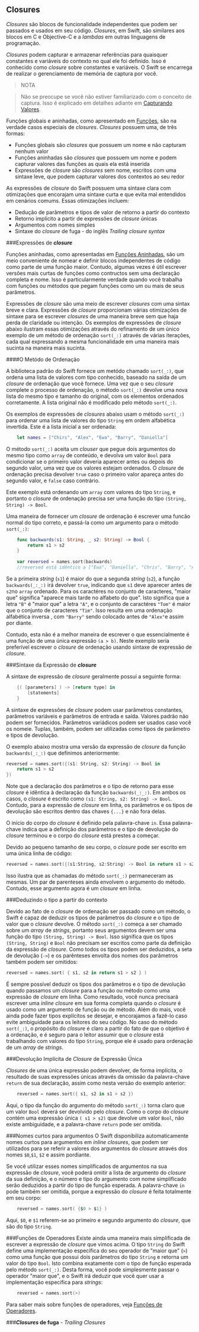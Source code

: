 ## Closures

*Closures* são blocos de funcionalidade independentes que podem ser passados e usados em seu código. *Closures*, em Swift, são similares aos blocos em C e Objective-C e a *lambdas* em outras linguagens de programação.

*Closures* podem capturar e armazenar referências para quaisquer constantes e variáveis do contexto no qual ele foi definido. Isso é conhecido como *closure* sobre constantes e variáveis. O Swift se encarrega de realizar o gerenciamento de memória de captura por você.

>NOTA

>Não se preocupe se você não estiver familiarizado com o conceito de captura. Isso é explicado em detalhes adiante em [Capturando Valores](./closures.md#capturing_values).

Funções globais e aninhadas, como apresentado em [Funções](./functions.md#functions), são na verdade casos especiais de *closures*. *Closures* possuem uma, de três formas:

* Funções globais são *closures* que possuem um nome e não capturam nenhum valor
* Funções aninhadas são *closures* que possuem um nome e podem capturar valores das funções as quais ela está inserida
* Expressões de *closure* são *closures* sem nome, escritos com uma sintaxe leve, que podem capturar valores dos contextos ao seu redor

As expressões de *closure* do Swift possuem uma sintaxe clara com otimizações que encorajam uma sintaxe curta e que evita mal entendidos em cenários comums. Essas otimizações incluem:

* Dedução de parâmetros e tipos de valor de retorno a partir do contexto
* Retorno implícito a partir de expressões de *closure* únicas
* Argumentos com nomes simples
* Sintaxe do *closure* de fuga - do inglês *Trailing closure syntax*

###Expressões de ***closure***

Funções aninhadas, como apresentadas em [Funções Aninhadas](./functions.md#nested_functions), são um meio conveniente de nomear e definir blocos independentes de código como parte de uma função maior. Contudo, algumas vezes é útil escrever versões mais curtas de funções como contructos sem uma declaração completa e nome. Isso é particularmente verdade quando você trabalha com funções ou métodos que pegam funções como um ou mais de seus parâmetros.

Expressões de *closure* são uma meio de escrever *closures* com uma sintax breve e clara. Expressões de *closure* proporcionam várias otimizações de sintaxe para se escrever *closures* de uma maneira breve sem que haja perda de claridade ou intenção. Os exemplos de expressões de *closure* abaixo ilustram essas otimizações através do refinamento de um único exemplo de um método de ordenação `sort(_:)` através de várias iterações, cada qual expressando a mesma funcionalidade em uma maneira mais sucinta na maneira mais sucinta.

####O Metódo de Ordenação

A biblioteca padrão do Swift fornece um metódo chamado `sort(_:)`, que ordena uma lista de valores com tipo conhecido, baseado na saída de um *closure* de ordenação que você fornece. Uma vez que o seu *closure* complete o processo de ordenação, o método `sort(_:)` devolve uma nova lista do mesmo tipo e tamanho do original, com os elementos ordenados corretamente. A lista original não é modificado pelo método `sort(_:)`.

Os exemplos de expressões de *closures* abaixo usam o método `sort(_:)` para ordenar uma lista de valores do tipo `String` em ordem alfabética invertida. Este é a lista inicial a ser ordenada:

```swift
    let names = ["Chirs", "Alex", "Ewa", "Barry", "Daniella"]
```

O método `sort(_:)` aceita um *clouser* que pegue dois argumentos do mesmo tipo como `array` de conteúdo, e devolva um valor `Bool` para condicionar se o primeiro valor deveria aparecer antes ou depois do segundo valor, uma vez que os valores estejam ordenados. O *closure* de ordenação precisa devolver `true` caso o primeiro valor apareça antes do segundo valor, e `false` caso contrário.

Este exemplo está ordenando um `array` com valores do tipo `String`, e portanto o *closure* de ordenação precisa ser uma função do tipo `(String, String) -> Bool`.

Uma maneira de fornecer um *closure* de ordenação é escrever uma funcão normal do tipo correto, e passá-la como um argumento para o método `sort(_:)`:

```swift
    func backwards(s1: String, _ s2: String) -> Bool {
        return s1 > s2
    }
    
    var reversed = names.sort(backwards)
    //reversed está idêntico a ["Ewa", "Daniella", "Chris", "Barry", "Alex"]
```

Se a primeira *string* (`s1`) é maior do que a segunda *string* (`s2`), a função `backwards(_:_:)` irá devolver `true`, indicando que `s1` deve aparecer antes de `s2`no `array` ordenado. Para os caractéres no conjunto de caracteres, "maior que" significa "aparece mais tarde no alfabeto do que". Isto significa que a letra `"B"` é "maior que" a letra `"A"`, e o conjunto de caractéres `"Tom"` é maior que o conjunto de caracteres `"Tim"`. Isso resulta em uma ordenação alfabética inversa , com `"Barry"` sendo colocado antes de `"Alex"`e assim por diante.

Contudo, esta não é a melhor maneira de escrever o que essencialmente é uma função de uma única expressão `(a > b)`. Neste exemplo seria preferível escrever o *closure* de ordenação usando sintaxe de expressão de *closure*.

###Sintaxe da Expressão de ***closure***

A sintaxe de expressão de *closure* geralmente possui a seguinte forma:

```swift
    {( [parameters] ) -> [return type] in
        [statements]
    }
```
A sintaxe de expressões de *closure* podem usar parâmetros constantes, parâmetros variáveis e parâmetros de entrada e saída. Valores padrão não podem ser fornecidos. Parâmetros variádicos podem ser usados caso você os nomeie. Tuplas, também, podem ser utilizadas como tipos de parâmetro e tipos de devolução.

O exemplo abaixo mostra uma versão da expressão de *closure* da função `backwards(_:_:)` que definimos anteriormente:

```swift
reversed = names.sort({(s1: String, s2: String) -> Bool in
    return s1 > s2
})
```

Note que a declaração dos parâmetros e o tipo de retorno para esse *closure* é idêntica à declaração da função `backwards(_:_:)`. Em ambos os casos, o *closure* é escrito como `(s1: String, s2: String) -> Bool`. Contudo, para a expressão de *closure* em linha, os parâmetros e os tipos de devolução são escritos dentro das chaves `{...}` e não fora delas.

O início do corpo do *closure* é definido pela palavra-chave `in`. Essa palavra-chave indica que a definição dos parâmetros e o tipo de devolução do *closure* terminou e o corpo do *closure* está prestes a começar.

Devido ao pequeno tamanho de seu corpo, o *closure* pode ser escrito em uma única linha de código:

```swift
reversed = names.sort({(s1:String, s2:String) -> Bool in return s1 > s2 })
```

Isso ilustra que as chamadas do método `sort(_:)` permaneceram as mesmas. Um par de parenteses ainda envolvem o argumento do método. Contudo, esse argumento agora é um *closure* em linha.

###Deduzindo o tipo a partir do contexto

Devido ao fato de o *closure* de ordenação ser passado como um método, o Swift é capaz de deduzir os tipos de parâmetros do *closure* e o tipo de valor que o *closure* devolve. O método `sort(_:)` começa a ser chamado sobre um *array* de *strings*, portanto seus argumentos devem ser uma função do tipo `(String, String) -> Bool`. Isso significa que os tipos `(String, String)` e `Bool` não precisam ser escritos como parte da definição da expressão de *closure*. Como todos os tipos podem ser deduzidos, a seta de devolução (`->`) e os parênteses envolta dos nomes dos parâmetros também podem ser omitidos:

```swift
reversed = names.sort( { s1, s2 in return s1 > s2 } )
```

É sempre possível deduzir os tipos dos parâmetros e o tipo de devolução quando passamos um *closure* para a função ou método como uma expressão de *closure* em linha. Como resultado, você nunca precisará escrever uma *inline closure* em sua forma completa quando o *closure* é usado como um argumento de função ou de método. Além do mais, você ainda pode fazer tipos explícitos se desejar, e encorajamos a fazê-lo caso evite ambiguidade para os leitores do seu código. No caso do método `sort(_:)`, o propósito do *closure* é claro a partir do fato de que o objetivo é a ordenação, e é seguro para o leitor assumir que o *closure* está trabalhando com valores do tipo `String`, porque ele é usado para ordenação de um *array* de *strings*.

###Devolução Implícita de *Closure* de Expressão Única

*Closures* de uma única expressão podem devolver, de forma implícita, o resultado de suas expressões únicas através da omissão da palavra-chave `return` de sua declaração, assim como nesta versão do exemplo anterior:

```swift
    reversed = names.sort({ s1, s2 in s1 > s2 })
```

Aqui, o tipo da função do argumento do método `sort(_:)` torna claro que um valor `Bool` deverá ser devolvido pelo *closure*. Como o corpo do *closure* contém uma expressão única `( s1 > s2)` que devolve um valor `Bool`, não existe ambiguidade, e a palavra-chave `return` pode ser omitida.

###Nomes curtos para argumentos
O Swift disponibiliza automaticamente nomes curtos para argumentos em *inline closures*, que podem ser utilizados para se referir a valores dos argumentos do *closure* através dos nomes `$0`,`$1`, `$2` e assim pordiante.

Se você utilizar esses nomes simplificados de argumentos na sua expressão de *closure*, você poderá omitir a lista de argumento do *closure* da sua definição, e o número e tipo do argumento com nome simplificado serão deduzidos a partir do tipo de função esperada. A palavra-chave `in` pode também ser omitida, porque a expressão do *closure* é feita totalmente em seu corpo:

```swift
    reversed = names.sort( {$0 > $1} )
```

Aqui, `$0`, e `$1` referem-se ao primeiro e segundo argumento do *closure*, que são do tipo `String`.

###Funções de Operadores
Existe ainda uma maneira mais simplificada de escrever a expressão de *closure* que vimos acima.
O tipo `String` do Swift define uma implementação específica do seu operador de "maior que" (`>`) como uma função que possui dois parâmetros do tipo `String` e retorna um valor do tipo `Bool`. Isto combina exatamente com o tipo de função esperada pelo método `sort(_:)`. Desta forma, você pode simplesmente passar o operador "maior que", e o Swift irá deduzir que você quer usar a implementação específica para *strings*:

```swift
    reversed = names.sort(>)
```

Para saber mais sobre funções de operadores, veja [Funções de Operadores](./functions.md#operation_functions).

###***Closures* de fuga** - *Trailing Closures*